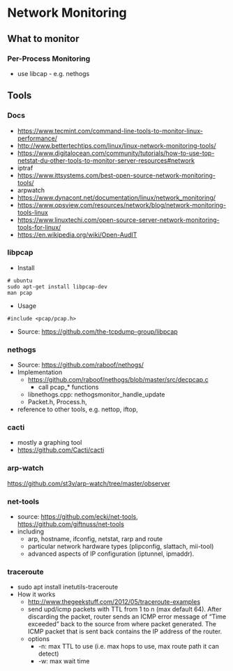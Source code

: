 # Network Monitoring

## What to monitor
### Per-Process Monitoring
* use libcap - e.g. nethogs


## Tools
### Docs
* https://www.tecmint.com/command-line-tools-to-monitor-linux-performance/
* http://www.bettertechtips.com/linux/linux-network-monitoring-tools/
* https://www.digitalocean.com/community/tutorials/how-to-use-top-netstat-du-other-tools-to-monitor-server-resources#network
* iptraf
* https://www.ittsystems.com/best-open-source-network-monitoring-tools/
* arpwatch
* https://www.dynacont.net/documentation/linux/network_monitoring/
* https://www.opsview.com/resources/network/blog/network-monitoring-tools-linux
* https://www.linuxtechi.com/open-source-server-network-monitoring-tools-for-linux/
* https://en.wikipedia.org/wiki/Open-AudIT

### libpcap
* Install
```
# ubuntu
sudo apt-get install libpcap-dev
man pcap
```
* Usage
```
#include <pcap/pcap.h>
```
* Source: https://github.com/the-tcpdump-group/libpcap

### nethogs
* Source: https://github.com/raboof/nethogs/
* Implementation
  * https://github.com/raboof/nethogs/blob/master/src/decpcap.c
    * call pcap_* functions
  * libnethogs.cpp: nethogsmonitor_handle_update
  * Packet.h, Process.h, 
* reference to other tools, e.g. nettop, iftop, 

### cacti
* mostly a graphing tool
* https://github.com/Cacti/cacti

### arp-watch
https://github.com/st3v/arp-watch/tree/master/observer

### net-tools
* source: https://github.com/ecki/net-tools, https://github.com/giftnuss/net-tools
* including
  * arp, hostname, ifconfig, netstat, rarp and route
  * particular network hardware types (plipconfig, slattach, mii-tool)
  * advanced aspects of IP configuration (iptunnel, ipmaddr).
### traceroute
* sudo apt install inetutils-traceroute
* How it works
  * http://www.thegeekstuff.com/2012/05/traceroute-examples
  * send upd/icmp packets with TTL from 1 to n (max default 64). After discarding the packet, router sends an ICMP error message of “Time exceeded” back to the source from where packet generated. The ICMP packet that is sent back contains the IP address of the router.
  * options
    * -n: max TTL to use (i.e. max hops to use, max route path it can detect)
    * -w: max wait time
  
